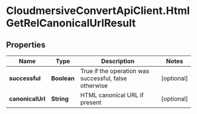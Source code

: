 # CloudmersiveConvertApiClient.HtmlGetRelCanonicalUrlResult

## Properties
Name | Type | Description | Notes
------------ | ------------- | ------------- | -------------
**successful** | **Boolean** | True if the operation was successful, false otherwise | [optional] 
**canonicalUrl** | **String** | HTML canonical URL if present | [optional] 


